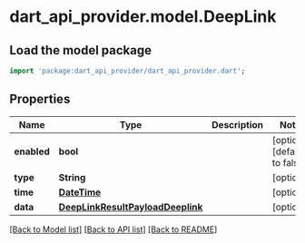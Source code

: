 # dart_api_provider.model.DeepLink

## Load the model package
```dart
import 'package:dart_api_provider/dart_api_provider.dart';
```

## Properties
Name | Type | Description | Notes
------------ | ------------- | ------------- | -------------
**enabled** | **bool** |  | [optional] [default to false]
**type** | **String** |  | [optional] 
**time** | [**DateTime**](DateTime.md) |  | [optional] 
**data** | [**DeepLinkResultPayloadDeeplink**](DeepLinkResultPayloadDeeplink.md) |  | [optional] 

[[Back to Model list]](../README.md#documentation-for-models) [[Back to API list]](../README.md#documentation-for-api-endpoints) [[Back to README]](../README.md)


